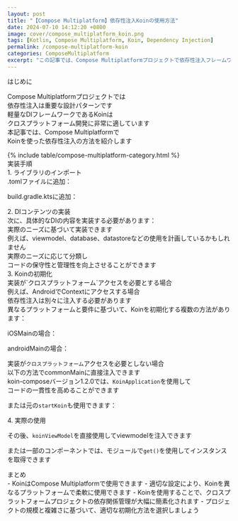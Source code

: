 ```yaml
---
layout: post
title: "【Compose Multiplatform】依存性注入Koinの使用方法"
date: 2024-07-10 14:12:20 +0800
image: cover/compose_multiplatform_koin.png
tags: [Kotlin, Compose Multiplatform, Koin, Dependency Injection]
permalink: /compose-multiplatform-koin
categories: ComposeMultiplatform
excerpt: "この記事では、Compose Multiplatformプロジェクトで依存性注入フレームワークKoinを使用する方法について詳しく説明します。ライブラリのインポート、DI実装、および異なるプラットフォームでKoinを初期化する方法を含みます。"
---
```


<div class="c-border-main-title-2">はじめに</div>

Compose Multiplatformプロジェクトでは<br>
依存性注入は重要な設計パターンです<br>
軽量なDIフレームワークであるKoinは<br>
クロスプラットフォーム開発に非常に適しています<br>
本記事では、Compose Multiplatformで<br>
Koinを使った依存性注入の方法を紹介します<br>

<div id="category">
    {% include table/compose-multiplatform-category.html %}
</div>


<div class="c-border-main-title-2">実装手順</div>
<div class="c-border-content-title-1">1. ライブラリのインポート</div>
.tomlファイルに追加：<br>
<script src="https://gist.github.com/waitzShigoto/1c76521f84737bfa12984f2ca451d340.js"></script>

build.gradle.ktsに追加：<br>
<script src="https://gist.github.com/waitzShigoto/305692852ee11669c95e6b6d7a4c069d.js"></script>

<div class="c-border-content-title-1">2. DIコンテンツの実装</div>
次に、具体的なDIの内容を実装する必要があります：<br>
実際のニーズに基づいて実装できます<br>
例えば、viewmodel、database、datastoreなどの使用を計画しているかもしれません<br>
実際のニーズに応じて分類し<br>
コードの保守性と管理性を向上させることができます<br>
<script src="https://gist.github.com/waitzShigoto/5b922a7f0eeb3c57e35fdb6d2f2c2842.js"></script>

<div class="c-border-content-title-1">3. Koinの初期化</div>
実装が`クロスプラットフォーム`アクセスを必要とする場合<br>
例えば、AndroidでContextにアクセスする場合<br>
依存性注入は別々に注入する必要があります<br>
異なるプラットフォームと要件に基づいて、Koinを初期化する複数の方法があります：<br>

iOSMainの場合：<br>
<script src="https://gist.github.com/waitzShigoto/9a283e26ab1ba7df68b49e1a5afdd9d7.js"></script>

androidMainの場合：<br>
<script src="https://gist.github.com/waitzShigoto/9aa5cf28e011445cfefb4cf96c37fbd9.js"></script>

実装が`クロスプラットフォーム`アクセスを必要としない場合<br>
以下の方法でcommonMainに直接注入できます<br>
koin-composeバージョン1.2.0では、`KoinApplication`を使用して<br>
コードの一貫性を高めることができます<br>
<script src="https://gist.github.com/waitzShigoto/678e1811c1cb91ea1ede5a3de49587c0.js"></script>

または元の`startKoin`も使用できます：<br>
<script src="https://gist.github.com/waitzShigoto/b027bf199cb30df673fff52f95216aef.js"></script>

<div class="c-border-content-title-1">4. 実際の使用</div>

その後、`koinViewModel`を直接使用してviewmodelを注入できます
<script src="https://gist.github.com/waitzShigoto/e76b173931dad48aa8d87b9853021e5e.js"></script>

または一部のコンポーネントでは、モジュールで`get()`を使用してインスタンスを取得できます

<div class="c-border-main-title-2">まとめ</div>
- KoinはCompose Multiplatformで使用できます
- 適切な設定により、Koinを異なるプラットフォームで柔軟に使用できます
- Koinを使用することで、クロスプラットフォームプロジェクトの依存関係管理が大幅に簡素化されます
- プロジェクトの規模と複雑さに基づいて、適切な初期化方法を選択しましょう 
